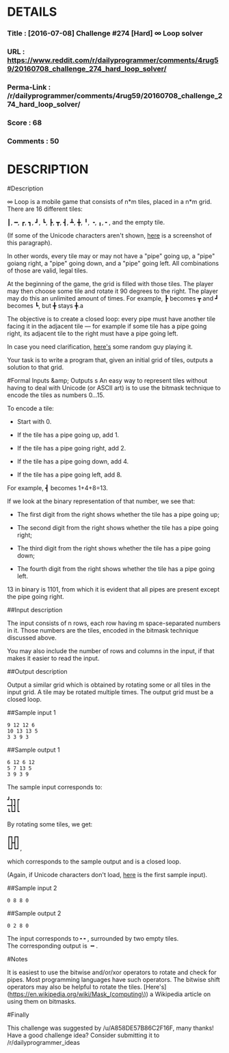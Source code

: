 # DETAILS
### Title      : [2016-07-08] Challenge #274 [Hard] ∞ Loop solver
### URL        : https://www.reddit.com/r/dailyprogrammer/comments/4rug59/20160708_challenge_274_hard_loop_solver/
### Perma-Link : /r/dailyprogrammer/comments/4rug59/20160708_challenge_274_hard_loop_solver/
### Score      : 68
### Comments   : 50

# DESCRIPTION
#Description

∞ Loop is a mobile game that consists of n\*m tiles, placed in a n\*m grid. There are 16 different tiles:

┃, ━, ┏, ┓, ┛, ┗, ┣, ┳, ┫, ┻, ╋, ╹, ╺, ╻, ╸, and the empty tile.

(If some of the Unicode characters aren't shown, [here](http://i.imgur.com/PWyeW5r.png) is a screenshot of this paragraph).

In other words, every tile may or may not have a "pipe" going up, a "pipe" goiang right, a "pipe" going down, and a "pipe" going left. All combinations of those are valid, legal tiles.

At the beginning of the game, the grid is filled with those tiles. The player may then choose some tile and rotate it 90 degrees to the right. The player may do this an unlimited amount of times. For example, ┣ becomes ┳ and ┛ becomes ┗, but ╋ stays ╋.a

The objective is to create a closed loop: every pipe must have another tile facing it in the adjacent tile — for example if some tile has a pipe going right, its adjacent tile to the right must have a pipe going left.

In case you need clarification, [here's](https://www.youtube.com/watch?v=TlR1hfiIk10) some random guy playing it.

Your task is to write a program that, given an initial grid of tiles, outputs a solution to that grid.

#Formal Inputs &amp;amp; Outputs
s
An easy way to represent tiles without having to deal with Unicode (or ASCII art) is to use the bitmask technique to encode the tiles as numbers 0...15.

To encode a tile:  

* Start with 0.  

* If the tile has a pipe going up, add 1.  

* If the tile has a pipe going right, add 2.  

* If the tile has a pipe going down, add 4.  

* If the tile has a pipe going left, add 8.  

For example, ┫ becomes 1+4+8=13.

If we look at the binary representation of that number, we see that:  

* The first digit from the right shows whether the tile has a pipe going up;  

* The second digit from the right shows whether the tile has a pipe going right;   

* The third digit from the right shows whether the tile has a pipe going down;  

* The fourth digit from the right shows whether the tile has a pipe going left.  

13 in binary is 1101, from which it is evident that all pipes are present except the pipe going right.

##Input description

The input consists of n rows, each row having m space-separated numbers in it. Those numbers are the tiles, encoded in the bitmask technique discussed above.

You may also include the number of rows and columns in the input, if that makes it easier to read the input.

##Output description

Output a similar grid which is obtained by rotating some or all tiles in the input grid. A tile may be rotated multiple times. The output grid must be a closed loop.

##Sample input 1

    9 12 12 6
    10 13 13 5
    3 3 9 3

##Sample output 1

    6 12 6 12
    5 7 13 5
    3 9 3 9

The sample input corresponds to:

    ┛┓┓┏
    ━┫┫┃
    ┗┗┛┗

By rotating some tiles, we get:

    ┏┓┏┓
    ┃┣┫┃
    ┗┛┗┛,

which corresponds to the sample output and is a closed loop.

(Again, if Unicode characters don't load, [here](http://i.imgur.com/lqCGY3e.png) is the first sample input).

##Sample input 2

    0 8 8 0

##Sample output 2

    0 2 8 0

The input corresponds to ╸╸, surrounded by two empty tiles.  
The corresponding output is ╺╸.

#Notes

It is easiest to use the bitwise and/or/xor operators to rotate and check for pipes. Most programming languages have such operators. The bitwise shift operators may also be helpful to rotate the tiles. [Here's](https://en.wikipedia.org/wiki/Mask_(computing\)) a Wikipedia article on using them on bitmasks.

#Finally

This challenge was suggested by /u/A858DE57B86C2F16F, many thanks! Have a good challenge idea?   Consider submitting it to /r/dailyprogrammer_ideas
